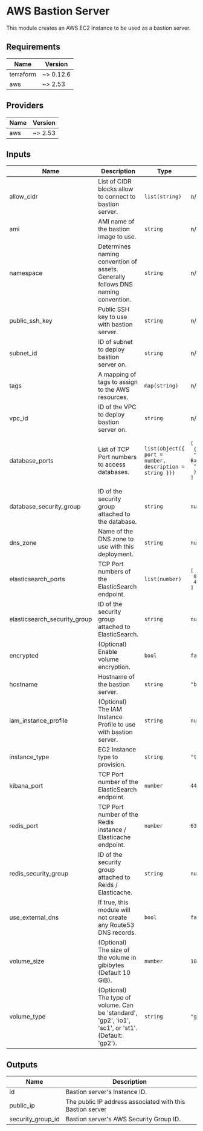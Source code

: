 # AWS Bastion Server

This module creates an AWS EC2 Instance to be used as a bastion server.

<!-- BEGINNING OF PRE-COMMIT-TERRAFORM DOCS HOOK -->
## Requirements

| Name | Version |
|------|---------|
| terraform | ~> 0.12.6 |
| aws | ~> 2.53 |

## Providers

| Name | Version |
|------|---------|
| aws | ~> 2.53 |

## Inputs

| Name | Description | Type | Default | Required |
|------|-------------|------|---------|:--------:|
| allow\_cidr | List of CIDR blocks allow to connect to bastion server. | `list(string)` | n/a | yes |
| ami | AMI name of the bastion image to use. | `string` | n/a | yes |
| namespace | Determines naming convention of assets. Generally follows DNS naming convention. | `string` | n/a | yes |
| public\_ssh\_key | Public SSH key to use with bastion server. | `string` | n/a | yes |
| subnet\_id | ID of subnet to deploy bastion server on. | `string` | n/a | yes |
| tags | A mapping of tags to assign to the AWS resources. | `map(string)` | n/a | yes |
| vpc\_id | ID of the VPC to deploy bastion server on. | `string` | n/a | yes |
| database\_ports | List of TCP Port numbers to access databases. | `list(object({ port = number, description = string }))` | <pre>[<br>  {<br>    "description": "PostgreSQL Access From Bastion",<br>    "port": 5432<br>  }<br>]</pre> | no |
| database\_security\_group | ID of the security group attached to the database. | `string` | `null` | no |
| dns\_zone | Name of the DNS zone to use with this deployment. | `string` | `null` | no |
| elasticsearch\_ports | TCP Port numbers of the ElasticSearch endpoint. | `list(number)` | <pre>[<br>  80,<br>  443<br>]</pre> | no |
| elasticsearch\_security\_group | ID of the security group attached to ElasticSearch. | `string` | `null` | no |
| encrypted | (Optional) Enable volume encryption. | `bool` | `false` | no |
| hostname | Hostname of the bastion server. | `string` | `"bastion"` | no |
| iam\_instance\_profile | (Optional) The IAM Instance Profile to use with bastion server. | `string` | `null` | no |
| instance\_type | EC2 Instance type to provision. | `string` | `"t2.micro"` | no |
| kibana\_port | TCP Port number of the ElasticSearch endpoint. | `number` | `443` | no |
| redis\_port | TCP Port number of the Redis instance / Elasticache endpoint. | `number` | `6379` | no |
| redis\_security\_group | ID of the security group attached to Reids / Elasticache. | `string` | `null` | no |
| use\_external\_dns | If true, this module will not create any Route53 DNS records. | `bool` | `false` | no |
| volume\_size | (Optional) The size of the volume in gibibytes (Default 10 GiB). | `number` | `10` | no |
| volume\_type | (Optional) The type of volume. Can be 'standard', 'gp2', 'io1', 'sc1', or 'st1'. (Default: 'gp2'). | `string` | `"gp2"` | no |

## Outputs

| Name | Description |
|------|-------------|
| id | Bastion server's Instance ID. |
| public\_ip | The public IP address associated with this Bastion server |
| security\_group\_id | Bastion server's AWS Security Group ID. |

<!-- END OF PRE-COMMIT-TERRAFORM DOCS HOOK -->